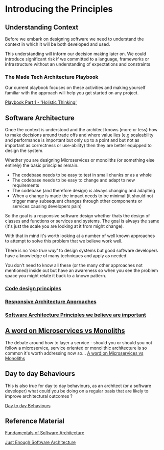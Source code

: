 
# Introducing the Principles

## Understanding Context

Before we embark on designing software we need to understand the context in which it will be both developed and used. 

This understanding will inform our decision making later on. We could introduce significant risk if we committed to a language, frameworks or infrastructure without an understanding of expectations and constraints 

### The Made Tech Architecture Playbook

Our current playbook focuses on these activities and making yourself familiar with the approach will help you get started on any project.

 [Playbook Part 1 - 'Holistic Thinking'](https://docs.google.com/presentation/d/1RwBxzT37oZNXWZzJBgZ9e-IzXfYOlf7FnGIPdjEZV-Q/edit?usp=sharing)

## Software Architecture

Once the context is understood and the architect knows (more or less) how to make decisions around trade offs and where value lies (e.g scaleability and performance is important but only up to a point and but not as important as correctness or use-ability) then they are better equipped to design the system.

Whether you are designing Microservices or monoliths (or something else entirely) the basic principles remain.

 - The codebase needs to be easy to test in small chunks or as a whole
 - The codebase needs to be easy to change and adapt to new requirements
 - The codebase (and therefore design) *is* always changing and adapting
 - When a change is made the impact needs to be minimal (it should not trigger many subsequent changes through other components or services causing developers pain)

So the goal is a responsive software design whether thats the design of classes and functions or services and systems. The goal is always the same (it's just the scale you are looking at it from might change).

With that in mind it's worth looking at a number of well known approaches to attempt to solve this problem that we believe work well.

There is no *'one true way'* to design systems but good software developers have a knowledge of many techniques and apply as needed.

You don't need to know all these (or the many other approaches not mentioned) inside out but have an awareness so when you see the problem space you might relate it back to a known pattern.

### [Code design principles](code_design_principles.md)

### [Responsive Architecture Approaches](responsive_architecture_approaches.md)

### [Software Architecture Principles we believe are important](../principles.md)

## [A word on Microservices vs Monoliths](monoliths_vs_microservices.md)

The debate around how to layer a service - should you or should you not follow a microservice, service oriented or monolithic architecture is so common it's worth addressing now so... [A word on Microservices vs Monoliths](monoliths_vs_microservices.md)

## Day to day Behaviours

This is also true for day to day behaviours, as an architect (or a software developer) what could you be doing on a regular basis that are likely to improve architectural outcomes ?

[Day to day Behaviours](continuous_behaviours.md)

## Reference Material

[Fundamentals of Software Architecture](https://www.google.com/url?q=https://app.learnerbly.com/resources/7eee7452-4cee-4b0b-a748-204ecf047307/&sa=D&sntz=1&usg=AOvVaw3n-_LHSEGjtdqftBL5X--v) 

[Just Enough Software Architecture](https://app.learnerbly.com/resources/058590f7-3f71-49a4-9fc7-8c499a60d925/?queryID=530b40ae0c648257d6f54e64cda05cc7&index=production_resources/)
